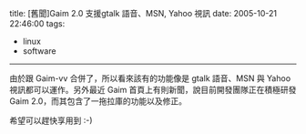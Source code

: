title: \[舊聞\]Gaim 2.0 支援gtalk 語音、MSN, Yahoo 視訊
date: 2005-10-21 22:46:00
tags: 
- linux
- software
---

由於跟 Gaim-vv 合併了，所以看來該有的功能像是 gtalk 語音、MSN 與 Yahoo 視訊都可以運作。另外最近 Gaim 首頁上有則新聞，說目前開發團隊正在積極研發 Gaim 2.0，而其包含了一拖拉庫的功能以及修正。

希望可以趕快享用到 :-)